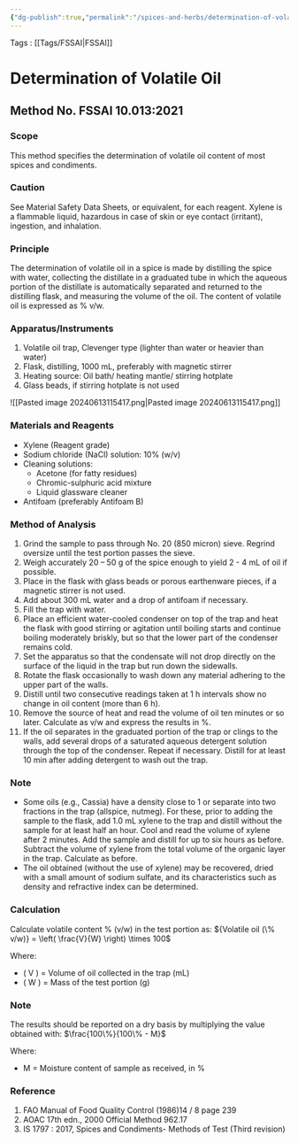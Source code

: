 ```yaml
---
{"dg-publish":true,"permalink":"/spices-and-herbs/determination-of-volatile-oil-present-in-spices/"}
---
```


Tags : [[Tags/FSSAI\|FSSAI]]

# Determination of Volatile Oil

## Method No. FSSAI 10.013:2021

### Scope
This method specifies the determination of volatile oil content of most spices and condiments.

### Caution
See Material Safety Data Sheets, or equivalent, for each reagent. Xylene is a flammable liquid, hazardous in case of skin or eye contact (irritant), ingestion, and inhalation.

### Principle
The determination of volatile oil in a spice is made by distilling the spice with water, collecting the distillate in a graduated tube in which the aqueous portion of the distillate is automatically separated and returned to the distilling flask, and measuring the volume of the oil. The content of volatile oil is expressed as % v/w.

### Apparatus/Instruments
1. Volatile oil trap, Clevenger type (lighter than water or heavier than water)
2. Flask, distilling, 1000 mL, preferably with magnetic stirrer
3. Heating source: Oil bath/ heating mantle/ stirring hotplate
4. Glass beads, if stirring hotplate is not used

![[Pasted image 20240613115417.png\|Pasted image 20240613115417.png]]

### Materials and Reagents
- Xylene (Reagent grade)
- Sodium chloride (NaCl) solution: 10% (w/v)
- Cleaning solutions:
  - Acetone (for fatty residues)
  - Chromic-sulphuric acid mixture
  - Liquid glassware cleaner
- Antifoam (preferably Antifoam B)

### Method of Analysis
1. Grind the sample to pass through No. 20 (850 micron) sieve. Regrind oversize until the test portion passes the sieve.
2. Weigh accurately 20 – 50 g of the spice enough to yield 2 - 4 mL of oil if possible.
3. Place in the flask with glass beads or porous earthenware pieces, if a magnetic stirrer is not used.
4. Add about 300 mL water and a drop of antifoam if necessary.
5. Fill the trap with water.
6. Place an efficient water-cooled condenser on top of the trap and heat the flask with good stirring or agitation until boiling starts and continue boiling moderately briskly, but so that the lower part of the condenser remains cold.
7. Set the apparatus so that the condensate will not drop directly on the surface of the liquid in the trap but run down the sidewalls.
8. Rotate the flask occasionally to wash down any material adhering to the upper part of the walls.
9. Distill until two consecutive readings taken at 1 h intervals show no change in oil content (more than 6 h).
10. Remove the source of heat and read the volume of oil ten minutes or so later. Calculate as v/w and express the results in %.
11. If the oil separates in the graduated portion of the trap or clings to the walls, add several drops of a saturated aqueous detergent solution through the top of the condenser. Repeat if necessary. Distill for at least 10 min after adding detergent to wash out the trap.

### Note
- Some oils (e.g., Cassia) have a density close to 1 or separate into two fractions in the trap (allspice, nutmeg). For these, prior to adding the sample to the flask, add 1.0 mL xylene to the trap and distill without the sample for at least half an hour. Cool and read the volume of xylene after 2 minutes. Add the sample and distill for up to six hours as before. Subtract the volume of xylene from the total volume of the organic layer in the trap. Calculate as before.
- The oil obtained (without the use of xylene) may be recovered, dried with a small amount of sodium sulfate, and its characteristics such as density and refractive index can be determined.

### Calculation
Calculate volatile content % (v/w) in the test portion as:
${Volatile oil (\% v/w)} = \left( \frac{V}{W} \right) \times 100$

Where:
- \( V \) = Volume of oil collected in the trap (mL)
- \( W \) = Mass of the test portion (g)

### Note
The results should be reported on a dry basis by multiplying the value obtained with:
$\frac{100\%}{100\% - M}$

Where:
- M = Moisture content of sample as received, in %

### Reference
1. FAO Manual of Food Quality Control (1986)14 / 8 page 239
2. AOAC 17th edn., 2000 Official Method 962.17
3. IS 1797 : 2017, Spices and Condiments- Methods of Test (Third revision)
